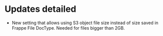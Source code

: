 # Updates detailed

- New setting that allows using S3 object file size instead of size saved in Frappe File DocType. Needed for files bigger than 2GB.
